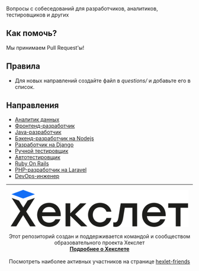 Вопросы с собеседований для разработчиков, аналитиков, тестировщиков и других

## Как помочь?

Мы принимаем Pull Request'ы!

## Правила

* Для новых направлений создайте файл в *questions/* и добавьте его в список.

## Направления

* [Аналитик данных](./questions/data-analytics.md)
* [Фронтенд-разработчик](./questions/frontend.md)
* [Java-разработчик](./questions/java.md)
* [Бэкенд-разработчик на Nodejs](./questions/nodejs.md)
* [Разработчик на Django](./questions/django.md)
* [Ручной тестировщик](./questions/manual-qa.md)
* [Автотестировщик](./questions/auto-qa.md)
* [Ruby On Rails](./questions/rails.md)
* [PHP-разработчик на Laravel](./questions/laravel.md)
* [DevOps-инженер](./questions/)

---

<p align="center">
  <a href="https://hexlet.io/?utm_source=github&utm_medium=link&utm_campaign=hexlet-assets">
    <img src="https://raw.githubusercontent.com/Hexlet/assets/master/images/hexlet_logo_full_ru.svg" alt="Hexlet Ltd. logo" height="100">
  </a>
</p>

<p align="center">
  Этот репозиторий создан и поддерживается командой и сообществом образовательного проекта Хекслет
  <br>
  <a href="https://hexlet.io/?utm_source=github&utm_medium=link&utm_campaign=ru-questions-interview"><strong>Подробнее о Хекслете</strong></a>
  <br>
  <br>
  Посмотреть наиболее активных участников на странице <a href="https://friends.hexlet.io/">hexlet-friends</a>
</p>
